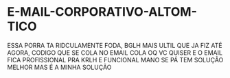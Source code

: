 # E-MAIL-CORPORATIVO-ALTOM-TICO
ESSA PORRA TA RIDCULAMENTE FODA, BGLH MAIS ULTIL QUE JA FIZ ATÉ AGORA, CODIGO QUE SE COLA NO EMAIL COLA OQ VC QUISER E O EMAIL FICA PROFISSIONAL PRA KRLH E FUNCIONAL
MANO SE PÁ TEM SOLUÇÃO MELHOR MAS É A MINHA SOLUÇÃO
